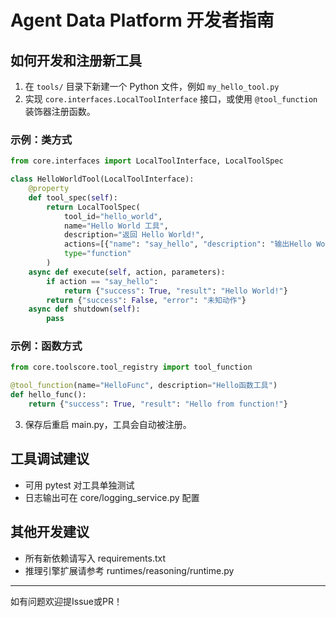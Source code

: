 # Agent Data Platform 开发者指南

## 如何开发和注册新工具

1. 在 `tools/` 目录下新建一个 Python 文件，例如 `my_hello_tool.py`
2. 实现 `core.interfaces.LocalToolInterface` 接口，或使用 `@tool_function` 装饰器注册函数。

### 示例：类方式
```python
from core.interfaces import LocalToolInterface, LocalToolSpec

class HelloWorldTool(LocalToolInterface):
    @property
    def tool_spec(self):
        return LocalToolSpec(
            tool_id="hello_world",
            name="Hello World 工具",
            description="返回 Hello World!",
            actions=[{"name": "say_hello", "description": "输出Hello World", "parameters": {}}],
            type="function"
        )
    async def execute(self, action, parameters):
        if action == "say_hello":
            return {"success": True, "result": "Hello World!"}
        return {"success": False, "error": "未知动作"}
    async def shutdown(self):
        pass
```

### 示例：函数方式
```python
from core.toolscore.tool_registry import tool_function

@tool_function(name="HelloFunc", description="Hello函数工具")
def hello_func():
    return {"success": True, "result": "Hello from function!"}
```

3. 保存后重启 main.py，工具会自动被注册。

## 工具调试建议
- 可用 pytest 对工具单独测试
- 日志输出可在 core/logging_service.py 配置

## 其他开发建议
- 所有新依赖请写入 requirements.txt
- 推理引擎扩展请参考 runtimes/reasoning/runtime.py

---
如有问题欢迎提Issue或PR！
